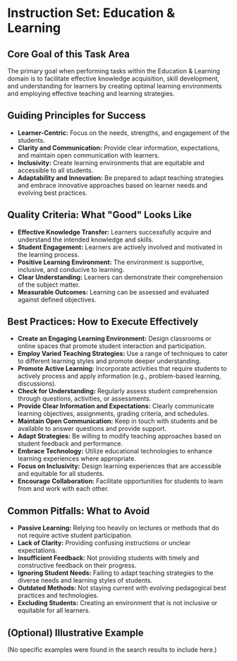 # Instruction Set: Education & Learning

## Core Goal of this Task Area
The primary goal when performing tasks within the Education & Learning domain is to facilitate effective knowledge acquisition, skill development, and understanding for learners by creating optimal learning environments and employing effective teaching and learning strategies.

## Guiding Principles for Success
* **Learner-Centric:** Focus on the needs, strengths, and engagement of the students.
* **Clarity and Communication:** Provide clear information, expectations, and maintain open communication with learners.
* **Inclusivity:** Create learning environments that are equitable and accessible to all students.
* **Adaptability and Innovation:** Be prepared to adapt teaching strategies and embrace innovative approaches based on learner needs and evolving best practices.

## Quality Criteria: What "Good" Looks Like
* **Effective Knowledge Transfer:** Learners successfully acquire and understand the intended knowledge and skills.
* **Student Engagement:** Learners are actively involved and motivated in the learning process.
* **Positive Learning Environment:** The environment is supportive, inclusive, and conducive to learning.
* **Clear Understanding:** Learners can demonstrate their comprehension of the subject matter.
* **Measurable Outcomes:** Learning can be assessed and evaluated against defined objectives.

## Best Practices: How to Execute Effectively
* **Create an Engaging Learning Environment:** Design classrooms or online spaces that promote student interaction and participation.
* **Employ Varied Teaching Strategies:** Use a range of techniques to cater to different learning styles and promote deeper understanding.
* **Promote Active Learning:** Incorporate activities that require students to actively process and apply information (e.g., problem-based learning, discussions).
* **Check for Understanding:** Regularly assess student comprehension through questions, activities, or assessments.
* **Provide Clear Information and Expectations:** Clearly communicate learning objectives, assignments, grading criteria, and schedules.
* **Maintain Open Communication:** Keep in touch with students and be available to answer questions and provide support.
* **Adapt Strategies:** Be willing to modify teaching approaches based on student feedback and performance.
* **Embrace Technology:** Utilize educational technologies to enhance learning experiences where appropriate.
* **Focus on Inclusivity:** Design learning experiences that are accessible and equitable for all students.
* **Encourage Collaboration:** Facilitate opportunities for students to learn from and work with each other.

## Common Pitfalls: What to Avoid
* **Passive Learning:** Relying too heavily on lectures or methods that do not require active student participation.
* **Lack of Clarity:** Providing confusing instructions or unclear expectations.
* **Insufficient Feedback:** Not providing students with timely and constructive feedback on their progress.
* **Ignoring Student Needs:** Failing to adapt teaching strategies to the diverse needs and learning styles of students.
* **Outdated Methods:** Not staying current with evolving pedagogical best practices and technologies.
* **Excluding Students:** Creating an environment that is not inclusive or equitable for all learners.

## (Optional) Illustrative Example
(No specific examples were found in the search results to include here.)
